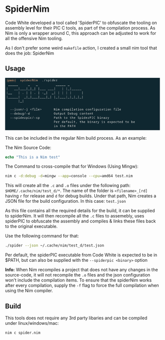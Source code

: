 # SpiderNim


Code White developed a tool called 'SpiderPIC' to obfuscate the tooling on assembly level for their PIC C tools, as part of the compilation process.
As Nim is only a wrapper around C, this approach can be adjusted to work for all the offensive Nim tooling.


As I don't prefer some weird `makefile` action, I created a small nim tool that does the job: SpiderNim


## Usage

![](img/help.png)

This can be included in the regular Nim build process. As an example:

The Nim Source Code:

```nim
echo "This is a Nim test"
```

The Command to cross-compile that for Windows (Using Mingw):

```sh
nim c -d:debug -d=mingw --app=console --cpu=amd64 test.nim
```

This will create all the `.c` and `.o` files under the following path: `$HOME/.cache/nim/test_d/*`.
The name of the folder is `<filename>_[rd]` having `r` for release and `d` for debug builds.
Under that path, Nim creates a JSON file for the build configuration. In this case: `test.json`

As this file contains all the required details for the build, it can be supplied to spiderNim.
It will then recompile all the `.c` files to assemebly, uses spiderPIC to obfuscate the assembly and compiles & links these files back to the original executable.

Use the following command for that:

```sh
./spider --json ~/.cache/nim/test_d/test.json
```

Per default, the spiderPIC executable from Code White is expected to be in $PATH, but can also be supplied with the `--spiderpic <binary>` option


**Info:** When Nim recompiles a project that does not have any changes in the source-code, it will not recompile the `.o` files and the json configuration won't include the compilation items.
To ensure that the spiderNim works after every compilation, supply the `-f` flag to force the full compilation when using the Nim compiler.


## Build

This tools does not require any 3rd party libaries and can be compiled under linux/windows/mac:

```
nim c spider.nim
```

